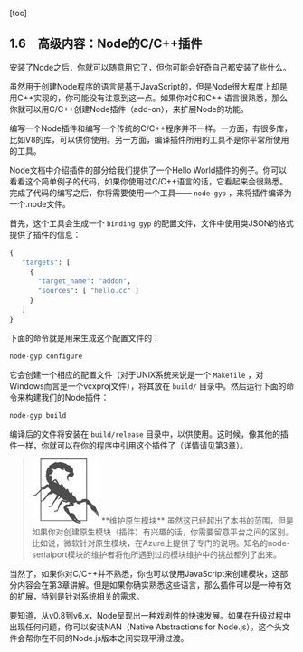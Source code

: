[toc]

## 1.6　高级内容：Node的C/C++插件

安装了Node之后，你就可以随意用它了，但你可能会好奇自己都安装了些什么。

虽然用于创建Node程序的语言是基于JavaScript的，但是Node很大程度上却是用C++实现的，你可能没有注意到这一点。如果你对C和C++ 语言很熟悉，那么你就可以用C/C++创建Node插件（add-on），来扩展Node的功能。

编写一个Node插件和编写一个传统的C/C++程序并不一样。一方面，有很多库，比如V8的库，可以供你使用。另一方面，编译插件所用的工具不是你平常所使用的工具。

Node文档中介绍插件的部分给我们提供了一个Hello World插件的例子。你可以看看这个简单例子的代码，如果你使用过C/C++语言的话，它看起来会很熟悉。完成了代码的编写之后，你将需要使用一个工具—— `node-gyp` ，来将插件编译为一个.node文件。

首先，这个工具会生成一个 `binding.gyp` 的配置文件，文件中使用类JSON的格式提供了插件的信息：

```python
{
   "targets": [
     {
       "target_name": "addon",
       "sources": [ "hello.cc" ]
     } 
   ] 
}
```

下面的命令就是用来生成这个配置文件的：

```python
node-gyp configure
```

它会创建一个相应的配置文件（对于UNIX系统来说是一个 `Makefile` ，对Windows而言是一个vcxproj文件），将其放在 `build/` 目录中。然后运行下面的命令来构建我们的Node插件：

```python
node-gyp build
```

编译后的文件将安装在 `build/release` 目录中，以供使用。这时候，像其他的插件一样，你就可以在你的程序中引用这个插件了（详情请见第3章）。

> <img class="my_markdown" src="./images/26.png" style="width:119px;  height: 115px; " width="12%"/>
> **维护原生模块**
> 虽然这已经超出了本书的范围，但是如果你对创建原生模块（插件）有兴趣的话，你需要留意平台之间的区别。比如说，微软针对原生模块，在Azure上提供了专门的说明。知名的node-serialport模块的维护者将他所遇到过的模块维护中的挑战都列了出来。

当然了，如果你对C/C++并不熟悉，你也可以使用JavaScript来创建模块，这部分内容会在第3章讲解。但是如果你确实熟悉这些语言，那么插件可以是一种有效的扩展，特别是针对系统相关的需求。

要知道，从v0.8到v6.x，Node呈现出一种戏剧性的快速发展。如果在升级过程中出现任何问题，你可以安装NAN（Native Abstractions for Node.js）。这个头文件会帮你在不同的Node.js版本之间实现平滑过渡。



